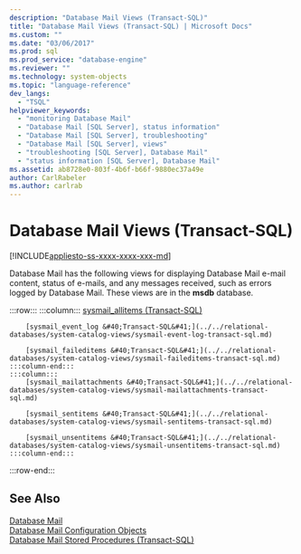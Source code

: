 ```yaml
---
description: "Database Mail Views (Transact-SQL)"
title: "Database Mail Views (Transact-SQL) | Microsoft Docs"
ms.custom: ""
ms.date: "03/06/2017"
ms.prod: sql
ms.prod_service: "database-engine"
ms.reviewer: ""
ms.technology: system-objects
ms.topic: "language-reference"
dev_langs: 
  - "TSQL"
helpviewer_keywords: 
  - "monitoring Database Mail"
  - "Database Mail [SQL Server], status information"
  - "Database Mail [SQL Server], troubleshooting"
  - "Database Mail [SQL Server], views"
  - "troubleshooting [SQL Server], Database Mail"
  - "status information [SQL Server], Database Mail"
ms.assetid: ab8728e0-803f-4b6f-b66f-9880ec37a49e
author: CarlRabeler
ms.author: carlrab
---
```

# Database Mail Views (Transact-SQL)
[!INCLUDE[appliesto-ss-xxxx-xxxx-xxx-md](../../includes/appliesto-ss-xxxx-xxxx-xxx-md.md)]

  Database Mail has the following views for displaying Database Mail e-mail content, status of e-mails, and any messages received, such as errors logged by Database Mail. These views are in the **msdb** database.  

:::row:::
    :::column:::
        [sysmail_allitems &#40;Transact-SQL&#41;](../../relational-databases/system-catalog-views/sysmail-allitems-transact-sql.md)
        
        [sysmail_event_log &#40;Transact-SQL&#41;](../../relational-databases/system-catalog-views/sysmail-event-log-transact-sql.md)
        
        [sysmail_faileditems &#40;Transact-SQL&#41;](../../relational-databases/system-catalog-views/sysmail-faileditems-transact-sql.md)
    :::column-end:::
    :::column:::
        [sysmail_mailattachments &#40;Transact-SQL&#41;](../../relational-databases/system-catalog-views/sysmail-mailattachments-transact-sql.md)
        
        [sysmail_sentitems &#40;Transact-SQL&#41;](../../relational-databases/system-catalog-views/sysmail-sentitems-transact-sql.md)
        
        [sysmail_unsentitems &#40;Transact-SQL&#41;](../../relational-databases/system-catalog-views/sysmail-unsentitems-transact-sql.md)
    :::column-end:::
:::row-end:::

## See Also  
 [Database Mail](../../relational-databases/database-mail/database-mail.md)   
 [Database Mail Configuration Objects](../../relational-databases/database-mail/database-mail-configuration-objects.md)   
 [Database Mail Stored Procedures &#40;Transact-SQL&#41;](../../relational-databases/system-stored-procedures/database-mail-stored-procedures-transact-sql.md)  
  
  
